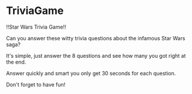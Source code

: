 # TriviaGame

!!Star Wars Trivia Game!!

Can you answer these witty trivia questions about the infamous Star Wars saga?

It's simple, just answer the 8 questions and see how many you got right at the end.

Answer quickly and smart you only get 30 seconds for each question.

Don't forget to have fun!